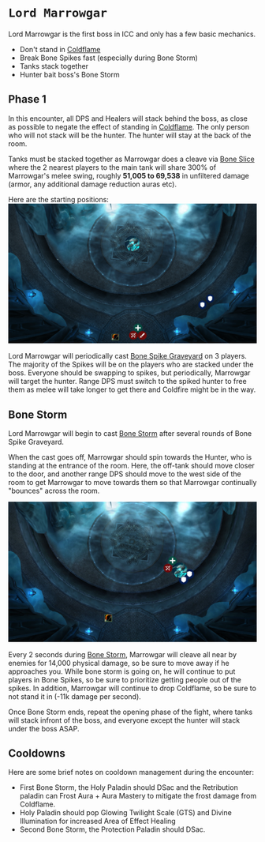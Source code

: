 
# `Lord Marrowgar`

Lord Marrowgar is the first boss in ICC and only has a few basic mechanics.

- Don't stand in [Coldflame](https://www.wowhead.com/wotlk/spell=69146/coldflame)
- Break Bone Spikes fast (especially during Bone Storm)
- Tanks stack together
- Hunter bait boss's Bone Storm


## Phase 1
In this encounter, all DPS and Healers will stack behind the boss, 
as close as possible to negate the effect of standing in 
[Coldflame](https://www.wowhead.com/wotlk/spell=69146/coldflame).
The only person who will not stack will be the hunter. The hunter will stay at
the back of the room.

Tanks must be stacked together as Marrowgar does a cleave via 
[Bone Slice](https://www.wowhead.com/wotlk/spell=69055/bone-slice) where the
2 nearest players to the main tank will share 300% of Marrowgar's melee swing,
roughly **51,005 to 69,538** in unfiltered damage (armor, any additional damage 
reduction auras etc).

Here are the starting positions:
![Starting Position Marrowgar](../../img/start_of_fight.gif)

Lord Marrowgar will periodically cast 
[Bone Spike Graveyard](https://www.wowhead.com/wotlk/spell=69057/bone-spike-graveyard)
on 3 players. The majority of the Spikes will be on the players who are stacked
under the boss. Everyone should be swapping to spikes, but periodically,
Marrowgar will target the hunter. Range DPS must switch to the spiked hunter to
free them as melee will take longer to get there and Coldfire might be in the way.

## Bone Storm

Lord Marrowgar will begin to cast [Bone Storm](https://www.wowhead.com/wotlk/spell=69076/bone-storm) after several rounds of Bone Spike Graveyard.

When the cast goes off, Marrowgar should spin towards the Hunter, who is standing
at the entrance of the room. Here, the off-tank should move closer to the door,
and another range DPS should move to the west side of the room to get Marrowgar
to move towards them so that Marrowgar continually "bounces" across the room.

![Bone Storm Positions](../../img/Marrowgar_-_Bonestorm.webp)

Every 2 seconds during
[Bone Storm](https://www.wowhead.com/wotlk/spell=69076/bone-storm), Marrowgar
will cleave all near by enemies for 14,000 physical damage, so be sure to move
away if he approaches you. While bone storm is going on, he will continue to 
put players in Bone Spikes, so be sure to prioritize getting people out of the
spikes. In addition, Marrowgar will continue to drop Coldflame, so be
sure to not stand it in (-11k damage per second).

Once Bone Storm ends, repeat the opening phase of the fight, where tanks will
stack infront of the boss, and everyone except the hunter will stack under the
boss ASAP.

## Cooldowns

Here are some brief notes on cooldown management during the encounter:

- First Bone Storm, the Holy Paladin should DSac and the Retribution
paladin can Frost Aura + Aura Mastery to mitigate the frost damage from Coldflame.
- Holy Paladin should pop Glowing Twilight Scale (GTS) and Divine Illumination
for increased Area of Effect Healing
- Second Bone Storm, the Protection Paladin should DSac.
